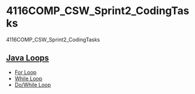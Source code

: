 # 4116COMP_CSW_Sprint2_CodingTasks
 4116COMP_CSW_Sprint2_CodingTasks
 ## [Java Loops](https://github.com/jamesharrison0799/4116COMP_CSW_Sprint2_CodingTasks/tree/master/Java_loops)
 * [For Loop](https://github.com/jamesharrison0799/4116COMP_CSW_Sprint2_CodingTasks/blob/master/Java_loops/src/loops/DoWhileLoop.java)
 * [While Loop](https://github.com/jamesharrison0799/4116COMP_CSW_Sprint2_CodingTasks/blob/master/Java_loops/src/loops/ForLoop.java)
 * [Do/While Loop](https://github.com/jamesharrison0799/4116COMP_CSW_Sprint2_CodingTasks/blob/master/Java_loops/src/loops/WhileLoop.java)
